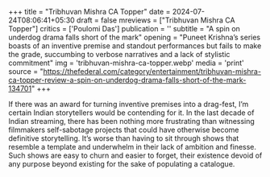 +++
title = "Tribhuvan Mishra CA Topper"
date = 2024-07-24T08:06:41+05:30
draft = false
mreviews = ["Tribhuvan Mishra CA Topper"]
critics = ['Poulomi Das']
publication = ''
subtitle = "A spin on underdog drama falls short of the mark"
opening = "Puneet Krishna’s series boasts of an inventive premise and standout performances but fails to make the grade, succumbing to verbose narratives and a lack of stylistic commitment"
img = 'tribhuvan-mishra-ca-topper.webp'
media = 'print'
source = "https://thefederal.com/category/entertainment/tribhuvan-mishra-ca-topper-review-a-spin-on-underdog-drama-falls-short-of-the-mark-134701"
+++

If there was an award for turning inventive premises into a drag-fest, I’m certain Indian storytellers would be contending for it. In the last decade of Indian streaming, there has been nothing more frustrating than witnessing filmmakers self-sabotage projects that could have otherwise become definitive storytelling. It’s worse than having to sit through shows that resemble a template and underwhelm in their lack of ambition and finesse. Such shows are easy to churn and easier to forget, their existence devoid of any purpose beyond existing for the sake of populating a catalogue.
